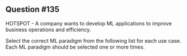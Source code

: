 ## Question #135

 HOTSPOT - A company wants to develop ML applications to improve business operations and efficiency.

Select the correct ML paradigm from the following list for each use case. Each ML paradigm should be selected one or more times.